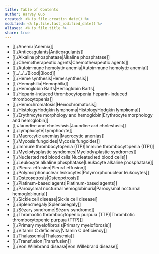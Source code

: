 ```yaml
---
title: Table of Contents
author: Harvey Guo
created: <% tp.file.creation_date() %>
modified: <% tp.file.last_modified_date() %>
aliases: <% tp.file.title %>
share: true
---
```

- [[./Anemia|Anemia]]
- [[./Anticoagulants|Anticoagulants]]
- [[./Alkaline phosphatase|Alkaline phosphatase]]
- [[./Chemotherapeutic agents|Chemotherapeutic agents]]
- [[./Autoimmune hemolytic anemia|Autoimmune hemolytic anemia]]
- [[../../../Blood|Blood]]
- [[./Heme synthesis|Heme synthesis]]
- [[./Hemophilia|Hemophilia]]
- [[./Hemoglobin Barts|Hemoglobin Barts]]
- [[./Heparin-induced thrombocytopenia|Heparin-induced thrombocytopenia]]
- [[./Hemochromatosis|Hemochromatosis]]
- [[./HistologyHodgkin lymphoma|HistologyHodgkin lymphoma]]
- [[./Erythrocyte morphology and hemoglobin|Erythrocyte morphology and hemoglobin]]
- [[./Jaundice and cholestasis|Jaundice and cholestasis]]
- [[./Lymphocyte|Lymphocyte]]
- [[./Macrocytic anemias|Macrocytic anemias]]
- [[./Mycosis fungoides|Mycosis fungoides]]
- [[./Immune thrombocytopenia (ITP)|Immune thrombocytopenia (ITP)]]
- [[./Myelodysplastic syndromes|Myelodysplastic syndromes]]
- [[./Nucleated red blood cells|Nucleated red blood cells]]
- [[./Leukocyte alkaline phosphatase|Leukocyte alkaline phosphatase]]
- [[./Pleural effusion|Pleural effusion]]
- [[./Polymorphonuclear leukocytes|Polymorphonuclear leukocytes]]
- [[./Osteopetrosis|Osteopetrosis]]
- [[./Platinum-based agents|Platinum-based agents]]
- [[./Paroxysmal nocturnal hemoglobinuria|Paroxysmal nocturnal hemoglobinuria]]
- [[./Sickle cell disease|Sickle cell disease]]
- [[./Splenomegaly|Splenomegaly]]
- [[./Sézary syndrome|Sézary syndrome]]
- [[./Thrombotic thrombocytopenic purpura (TTP)|Thrombotic thrombocytopenic purpura (TTP)]]
- [[./Primary myelofibrosis|Primary myelofibrosis]]
- [[./Vitamin C deficiency|Vitamin C deficiency]]
- [[./Thalassemia|Thalassemia]]
- [[./Transfusion|Transfusion]]
- [[./Von Willebrand disease|Von Willebrand disease]]

